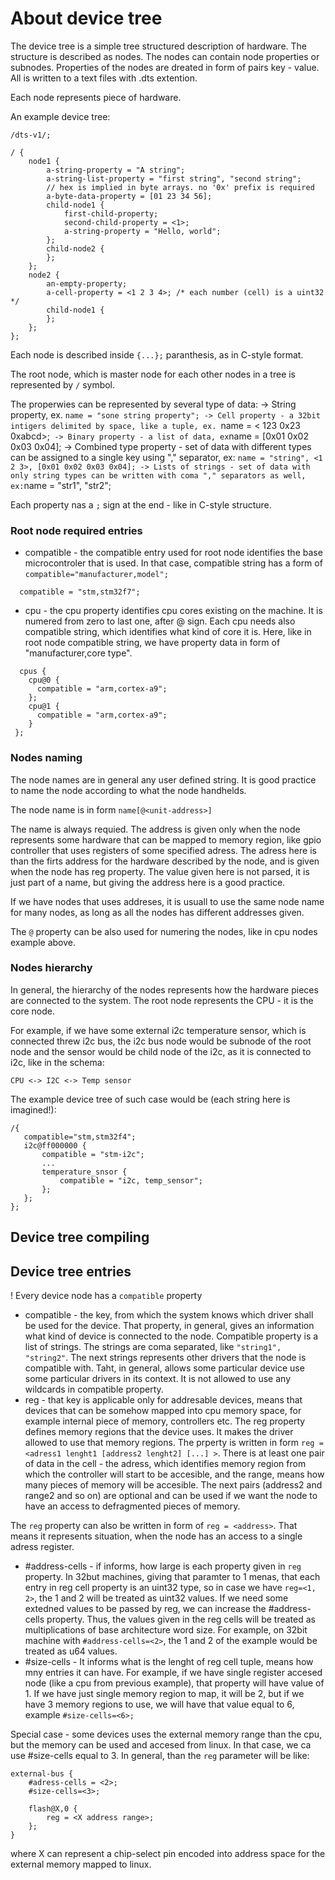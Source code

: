 # About device tree

The device tree is a simple tree structured description of hardware. The structure is described as nodes. The nodes can contain node properties or subnodes. Properties of the nodes are dreated in form of pairs key - value. All is written to a text files with .dts extention.

Each node represents piece of hardware.

An example device tree:
```
/dts-v1/;

/ {
    node1 {
        a-string-property = "A string";
        a-string-list-property = "first string", "second string";
        // hex is implied in byte arrays. no '0x' prefix is required
        a-byte-data-property = [01 23 34 56];
        child-node1 {
            first-child-property;
            second-child-property = <1>;
            a-string-property = "Hello, world";
        };
        child-node2 {
        };
    };
    node2 {
        an-empty-property;
        a-cell-property = <1 2 3 4>; /* each number (cell) is a uint32 */
        child-node1 {
        };
    };
};
```
Each node is described inside `{...};` paranthesis, as in C-style format. 

The root node, which is master node for each other nodes in a tree is represented by `/` symbol.

The properwies can be represented by several type of data:
-> String property, ex. `name = "sone string property";
-> Cell property - a 32bit intigers delimited by space, like a tuple, ex. `name = < 123 0x23 0xabcd>;`
-> Binary property - a list of data, ex`name = [0x01 0x02 0x03 0x04];
-> Combined type property - set of data with different types can be assigned to a single key using "," separator, ex: `name = "string", <1 2 3>, [0x01 0x02 0x03 0x04];
-> Lists of strings - set of data with only string types can be written with coma "," separators as well, ex:`name = "str1", "str2";

Each property nas a `;` sign at the end - like in C-style structure.

### Root node required entries

* compatible - the compatible entry used for root node identifies the base microcontroler that is used. In that case, compatible string has a form of `compatible="manufacturer,model";` 
 
```
  compatible = "stm,stm32f7";
```

* cpu - the cpu property identifies cpu cores existing on the machine. It is numered from zero to last one, after @ sign. Each cpu needs also compatible string, which identifies what kind of core it is. Here, like in root node compatible string, we have property data in form of "manufacturer,core type".

```
  cpus {
    cpu@0 {
      compatible = "arm,cortex-a9";
    };
    cpu@1 {
      compatible = "arm,cortex-a9";
    }
 };
```

### Nodes naming

The node names are in general any user defined string. It is good practice to name the node according to what the node handhelds.

The node name is in form `name[@<unit-address>]`

The name is always requied. The address is given only when the node represents some hardware that can be mapped to memory region, like gpio controller that uses registers of some specified adress. The adress here is than the firts address for the hardware described by the node, and is given when the node has reg property. The value given here is not parsed, it is just part of a name, but giving the address here is a good practice.

If we have nodes that uses addreses, it is usuall to use the same node name for many nodes, as long as all the nodes has different addresses given.

The `@` property can be also used for numering the nodes, like in cpu nodes example above.

### Nodes hierarchy

In general, the hierarchy of the nodes represents how the hardware pieces are connected to the system. The root node represents the CPU - it is the core node.

For example, if we have some external i2c temperature sensor, which is connected threw i2c bus, the i2c bus node would be subnode of the root node and the sensor would be child node of the i2c, as it is connected to i2c, like in the schema:

    CPU <-> I2C <-> Temp sensor
    
 The example device tree of such case would be (each string here is imagined!):
 
 ```
 /{
    compatible="stm,stm32f4";
    i2c@ff000000 {
        compatible = "stm-i2c";
        ...
        temperature_snsor {
            compatible = "i2c, temp_sensor";
        };
    };
};
```
        

## Device tree compiling

## Device tree entries

! Every device node has a `compatible` property

* compatible - the key, from which the system knows which driver shall be used for the device. That property, in general, gives an information what kind of device is connected to the node. Compatible property is a list of strings. The strings are coma separated, like `"string1", "string2"`. The next strings represents other drivers that the node is compatible with. Taht, in general, allows some particular device use some particular drivers in its context. It is not allowed to use any wildcards in compatible property.
* reg - that key is applicable only for addresable devices, means that devices that can be somehow mapped into cpu memory space, for example internal piece of memory, controllers etc. The reg property defines memory regions that the device uses. It makes the driver allowed to use that memory regions. The prperty is written in form `reg = <adress1 lenght1 [address2 lenght2] [...] >`. There is at least one pair of data in the cell - the adress, which identifies memory region from which the controller will start to be accesible, and the range, means how many pieces of memory will be accesible. The next pairs (address2 and range2 and so on) are optional and can be used if we want the node to have an access to defragmented pieces of memory.

The `reg` property can also be written in form of `reg = <address>`. That means it represents situation, when the node has an access to a single adress register.

* #address-cells - if informs, how large is each property given in `reg` property. In 32but machines, giving that paramter to 1 menas, that each entry in reg cell property is an uint32 type, so in case we have `reg=<1, 2>`, the 1 and 2 will be treated as uint32 values. If we need some extedned values to be passed by reg, we can increase the #address-cells property. Thus, the values given in the reg cells will be treated as multiplications of base architecture word size. For example, on 32bit machine with `#address-cells=<2>`, the 1 and 2 of the example would be treated as u64 values.
* #size-cells - It informs what is the lenght of reg cell tuple, means how mny entries it can have. For example, if we have single register accesed node (like a cpu from previous example), that property will have value of 1. If we have just single memory region to map, it will be 2, but if we have 3 memory regions to use, we will have that value equal to 6, example `#size-cells=<6>;`

Special case - some devices uses the external memory range than the cpu, but the memory can be used and accesed from linux. In that case, we ca use #size-cells equal to 3. In general, than the `reg` parameter will be like:
```
external-bus {
    #adress-cells = <2>;
    #size-cells=<3>;

    flash@X,0 {
        reg = <X address range>;
    };
}
```
where X can represent a chip-select pin encoded into address space for the external memory mapped to linux.
